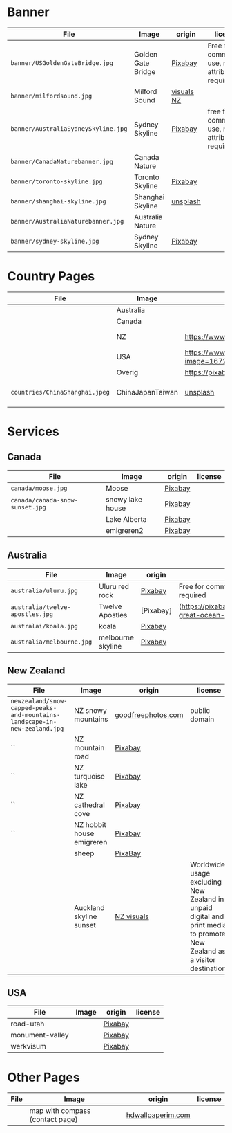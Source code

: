 
# Banner

| File | Image  | origin | license |
|------|--------|--------|---------|
| `banner/USGoldenGateBridge.jpg` |Golden Gate Bridge | [Pixabay](https://pixabay.com/photos/panorama-california-2300806/) | Free for commercial use, no attribution required |
| `banner/milfordsound.jpg`| Milford Sound | [visuals NZ](https://visuals.newzealand.com/assets/2014?tags=Milford%20Sound)   |   |
| `banner/AustraliaSydneySkyline.jpg` | Sydney Skyline | [Pixabay](https://pixabay.com/photos/sydney-opera-house-harbor-city-1518191/) | free for commercial use, no attribution required |
| `banner/CanadaNaturebanner.jpg` | Canada Nature | | |
| `banner/toronto-skyline.jpg`| Toronto Skyline | [Pixabay](https://pixabay.com/photos/canada-toronto-city-panorama-sky-3290310/)| |
| `banner/shanghai-skyline.jpg` | Shanghai Skyline | [unsplash](https://unsplash.com/photos/YDJ2-LiP8DE) | |
| `banner/AustraliaNaturebanner.jpg` | Australia Nature | | |
| `banner/sydney-skyline.jpg` | Sydney Skyline | [Pixabay](https://pixabay.com/photos/sydney-australia-sydney-harbour-352492/)||

# Country Pages


| File | Image  | origin | license |
|------|--------|--------|---------|
|      | Australia |        |         |
|      | Canada |        |         |
|      | NZ     | https://www.flickr.com/photos/volvob12b/14848990805/in/photostream/    | public domain  |
|      | USA    | https://www.publicdomainpictures.net/en/view-image.php?image=167249&picture=statue-of-liberty      |  public domain  |
|      | Overig | https://pixabay.com/photos/hands-world-map-global-earth-600497/       |         |
| `countries/ChinaShanghai.jpeg` | ChinaJapanTaiwan | [unsplash](https://unsplash.com/photos/uKyzXEc2k_s)       |   no attribution required      |

# Services

## Canada

| File | Image  | origin | license |
|------|--------|--------|---------|
| `canada/moose.jpg` | Moose  | [Pixabay](https://pixabay.com/photos/moose-moose-rack-male-bull-animal-70254/) | |
| `canada/canada-snow-sunset.jpg` | snowy lake house | [Pixabay](https://pixabay.com/photos/canada-sunset-dusk-log-cabin-lake-2340312/) | |
| | Lake Alberta | [Pixabay](https://pixabay.com/photos/alberta-canada-lake-mountains-2297204/) | |
| | emigreren2 | [Pixabay](https://pixabay.com/photos/autumn-landscape-fall-nature-1138875/) | |

## Australia


| File | Image  | origin | license |
|------|--------|--------|---------|
|`australia/uluru.jpg` | Uluru red rock | [Pixabay](https://pixabay.com/photos/uluru-australia-monolith-2058380/) | Free for commercial use, no attribution required |
|`australia/twelve-apostles.jpg` | Twelve Apostles | [Pixabay]|(https://pixabay.com/photos/australia-great-ocean-road-beach-3912587/) |
|`australai/koala.jpg` | koala | [Pixabay](https://pixabay.com/photos/koala-bear-tree-sitting-perched-1100469/) ||
|`australia/melbourne.jpg` |melbourne skyline | [Pixabay](https://pixabay.com/photos/melbourne-city-skyline-australia-2986345/) ||

## New Zealand

| File | Image                          | origin | license |
|------|--------------------------------|--------|---------|
| `newzealand/snow-capped-peaks-and-mountains-landscape-in-new-zealand.jpg` | NZ snowy mountains |[goodfreephotos.com](https://www.goodfreephotos.com/new-zealand/other-new-zealand/snow-capped-peaks-and-mountains-landscape-in-new-zealand.jpg.php)| public domain |
| `` | NZ mountain road | [Pixabay](https://pixabay.com/photos/new-zealand-landscape-mountains-1882703/) | |
| `` | NZ turquoise lake | [Pixabay](https://pixabay.com/photos/turquoise-reservoir-lake-amazing-1679922/) | |
| `` | NZ cathedral cove | [Pixabay]()| |
| `` | NZ hobbit house emigreren | [Pixabay](https://pixabay.com/photos/house-home-quirky-movie-hobbit-2616607/)| |
|    | sheep | [PixaBay](https://pixabay.com/photos/new-zealand-sea-sheep-coast-225540/) ||
| | Auckland skyline sunset | [NZ visuals](https://visuals.newzealand.com/assets/2154?tags=Auckland)| Worldwide usage excluding New Zealand in unpaid digital and print media to promote New Zealand as a visitor destination. |

## USA

| File | Image                          | origin | license |
|------|--------------------------------|--------|---------|
|road-utah| |[Pixabay](https://pixabay.com/photos/road-utah-rocks-wanderlust-travel-1958388/)||
|monument-valley ||[Pixabay](https://pixabay.com/photos/monument-valley-utah-usa-red-53637/)||
|werkvisum| |[Pixabay](https://pixabay.com/illustrations/man-notebook-new-york-businessman-1071769/)||

# Other Pages

| File | Image  | origin | license |
|------|--------|--------|---------|
|      | map with compass (contact page)| [hdwallpaperim.com](https://hdwallpaperim.com/map-compass-books/) |
